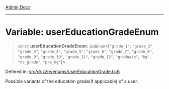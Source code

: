 [Admin Docs](/)

***

# Variable: userEducationGradeEnum

> `const` **userEducationGradeEnum**: `ZodEnum`\<\[`"grade_1"`, `"grade_2"`, `"grade_3"`, `"grade_4"`, `"grade_5"`, `"grade_6"`, `"grade_7"`, `"grade_8"`, `"grade_9"`, `"grade_10"`, `"grade_11"`, `"grade_12"`, `"graduate"`, `"kg"`, `"no_grade"`, `"pre_kg"`\]\>

Defined in: [src/drizzle/enums/userEducationGrade.ts:6](https://github.com/Sourya07/talawa-api/blob/4e4298c85a0d2c28affa824f2aab7ec32b5f3ac5/src/drizzle/enums/userEducationGrade.ts#L6)

Possible variants of the education grade(if applicable) of a user.
